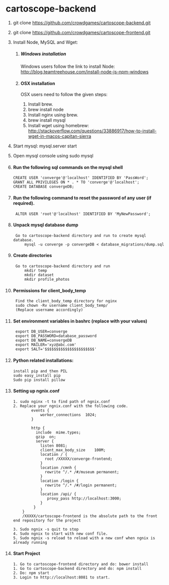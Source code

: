 # cartoscope-backend


1.  git clone https://github.com/crowdgames/cartoscope-backend.git

2. git clone https://github.com/crowdgames/cartoscope-frontend.git

2.  Install Node, MySQL and Wget:
	1. ##### Windows installation
		Windows users follow the link to install Node: http://blog.teamtreehouse.com/install-node-js-npm-windows
	
		 
	2. #### OSX installation
		OSX users need to follow the given steps:
		 1. Install brew.
		 2. brew install node
		 3. Install nginx using brew.
		 4. brew install mysql
		 5. Install wget using homebrew: http://stackoverflow.com/questions/33886917/how-to-install-wget-in-macos-capitan-sierra 
	
3. Start mysql: mysql.server start

4. Open mysql console using sudo mysql

5.  #### Run the following sql commands on the mysql shell
		CREATE USER 'converge'@'localhost' IDENTIFIED BY 'PassWord';
		GRANT ALL PRIVILEGES ON * . * TO 'converge'@'localhost';
		CREATE DATABASE convergeDB;
		
6. #### Run the following command to reset the password of any user (if required).
		ALTER USER 'root'@'localhost' IDENTIFIED BY 'MyNewPassword'; 

7. #### Unpack mysql database dump
		Go to cartoscope-backend directory and run to create mysql database.
			mysql -u converge -p convergeDB < database_migrations/dump.sql

8. #### Create directories
		Go to cartoscope-backend directory and run
        	mkdir temp
			mkdir dataset
			mkdir profile_photos

8. #### Permissions for client_body_temp
		Find the client_body_temp directory for nginx
		sudo chown -Rv username client_body_temp/
		(Replace username accordingly)

9. #### Set environment variables in bashrc (replace with your values)
		export DB_USER=converge                                                         
		export DB_PASSWORD=database_password                                                     
		export DB_NAME=convergeDB                                                       
		export MAILER='xyz@abc.com'                                         
		export SALT='$$$$$$$$$$$$$$$$$$$$$$'
		
10. #### Python related installations:
		install pip and then PIL
		sudo easy_install pip
		Sudo pip install pillow

11. #### Setting up ngnix.conf
		1. sudo nginx -t to find path of ngnix.conf
		2. Replace your ngnix.conf with the following code.
				events {                                                                        
    				worker_connections  1024;                                                   
				}                                                                               
                                                                                
				http {                                                                          
				  include  mime.types;                                               
				  gzip  on;                                                               
				  server {                                                                    
					listen 8081;
					client_max_body_size    100M;
					location / {                                                    
					  root /XXXXX/converge-frontend;
					}                                                               
					location /cmnh {                                                
					  rewrite ^/.* /#/museum permanent;                            
					}                                                               
					location /login {                                                       
					  rewrite ^/.* /#/login permanent;                                     
					}                                                                      
					location /api/ {                                                
					   proxy_pass http://localhost:3000;                       
					}                                                               
				 }                                                                           
			} 
			/XXXXX/cartoscope-frontend is the absolute path to the front end repository for the project
			
		3. Sudo ngnix -s quit to stop
		4. Sudo ngnix to start with new conf file.
		5. Sudo ngnix -s reload to reload with a new conf when ngnix is already running

12. #### Start Project
		1. Go to cartoscope-frontend directory and do: bower install
		1. Go to cartoscope-backend directory and do: npm install
		2. Do: npm start
		3. Login to http://localhost:8081 to start.

